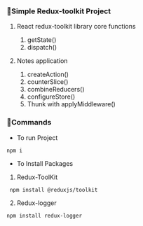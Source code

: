 ### 📗Simple Redux-toolkit Project
1. React redux-toolkit library core functions
   1. getState()
   2. dispatch()

2. Notes application
   1. createAction()
   2. counterSlice()
   3. combineReducers()
   4. configureStore()
   5. Thunk with applyMiddleware()

### 📗Commands
* To run Project
```
npm i
```
* To Install Packages
1. Redux-ToolKit
```
 npm install @reduxjs/toolkit
```
 
 2. Redux-logger

 ```
 npm install redux-logger
 ```

